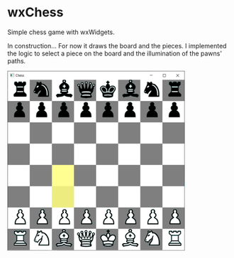 # wxChess
Simple chess game with wxWidgets.

In construction... For now it draws the board and the pieces. I implemented the logic to select a piece on the board and the illumination of the pawns' paths.

<img src="chess.png" width=400>
